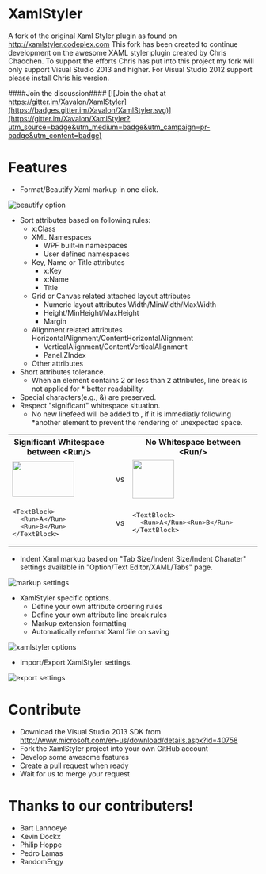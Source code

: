 XamlStyler
==========
A fork of the original Xaml Styler plugin as found on http://xamlstyler.codeplex.com
This fork has been created to continue development on the awesome XAML styler plugin created by Chris Chaochen. To support the efforts Chris has put into this project my fork will only support Visual Studio 2013 and higher. For Visual Studio 2012 support please install Chris his version.

####Join the discussion####
[![Join the chat at https://gitter.im/Xavalon/XamlStyler](https://badges.gitter.im/Xavalon/XamlStyler.svg)](https://gitter.im/Xavalon/XamlStyler?utm_source=badge&utm_medium=badge&utm_campaign=pr-badge&utm_content=badge) 

Features
==========
* Format/Beautify Xaml markup in one click. 

<img src="http://i59.tinypic.com/fehok3.jpg" alt="beautify option" />

* Sort attributes based on following rules:
  * x:Class 
  * XML Namespaces 
    * WPF built-in namespaces 
    *  User defined namespaces 
  * Key, Name or Title attributes 
    * x:Key 
    * x:Name 
    * Title 
  * Grid or Canvas related attached layout attributes 
    * Numeric layout attributes Width/MinWidth/MaxWidth 
    * Height/MinHeight/MaxHeight 
    * Margin 
  * Alignment related attributes HorizontalAlignment/ContentHorizontalAlignment 
    * VerticalAlignment/ContentVerticalAlignment 
    * Panel.ZIndex 
  * Other attributes 
* Short attributes tolerance. 
  * When an element contains 2 or less than 2 attributes, line break is not applied for * better readability. 
* Special characters(e.g., &) are preserved. 
* Respect "significant" whitespace situation. 
  * No new linefeed will be added to <Run/>, if it is immediatly following *another element to prevent the rendering of unexpected space. 

<table>
<tbody>
<tr>
<th width="350">Significant Whitespace between &lt;Run/&gt;<br>
</th>
<th>&nbsp;</th>
<th width="350">No Whitespace between &lt;Run/&gt;</th>
</tr>
<tr>
<td><img src="http://xamlstyler.codeplex.com/download?DownloadId=156790" alt="" width="125" height="72"></td>
<td>&nbsp;vs</td>
<td><img src="http://xamlstyler.codeplex.com/download?DownloadId=156789" alt="" width="84" height="78"></td>
</tr>
<tr>
<td>
<div>
<pre><span>&lt;</span><span>TextBlock</span><span>&gt;</span><br>  <span>&lt;</span><span>Run</span><span>&gt;</span>A<span>&lt;/</span><span>Run</span><span>&gt;</span><br>  <span>&lt;</span><span>Run</span><span>&gt;</span>B<span>&lt;/</span><span>Run</span><span>&gt;</span><br><span>&lt;/</span><span>TextBlock</span><span>&gt;</span><br></pre>
</div>
</td>
<td>&nbsp;vs</td>
<td>
<div>
<pre><span>&lt;</span><span>TextBlock</span><span>&gt;</span><br>  <span>&lt;</span><span>Run</span><span>&gt;</span>A<span>&lt;/</span><span>Run</span><span>&gt;</span><span>&lt;</span><span>Run</span><span>&gt;</span>B<span>&lt;/</span><span>Run</span><span>&gt;</span><br><span>&lt;/</span><span>TextBlock</span><span>&gt;</span><br></pre>
</div>
</td>
</tr>
</tbody>
</table>

* Indent Xaml markup based on "Tab Size/Indent Size/Indent Charater" settings available in "Option/Text Editor/XAML/Tabs" page. 

<img src="http://i60.tinypic.com/106x5pi.jpg" alt="markup settings" />

* XamlStyler specific options. 
  * Define your own attribute ordering rules 
  * Define your own attribute line break rules 
  * Markup extension formatting 
  * Automatically reformat Xaml file on saving 
  
<img src="http://i62.tinypic.com/11tbpqp.jpg" alt="xamlstyler options" /> 
  
* Import/Export XamlStyler settings. 

<img src="http://i59.tinypic.com/o8doon.jpg" alt="export settings" />

Contribute
==========
* Download the Visual Studio 2013 SDK from http://www.microsoft.com/en-us/download/details.aspx?id=40758
* Fork the XamlStyler project into your own GitHub account
* Develop some awesome features
* Create a pull request when ready
* Wait for us to merge your request

Thanks to our contributers!
===========================
* Bart Lannoeye
* Kevin Dockx
* Philip Hoppe
* Pedro Lamas
* RandomEngy

